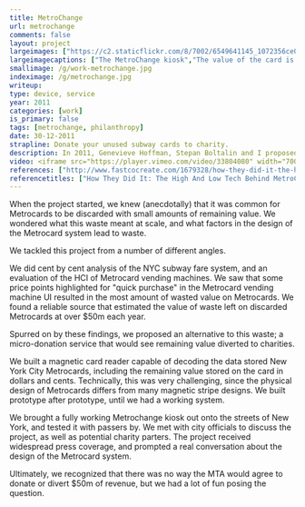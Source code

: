 ```yaml
---
title: MetroChange
url: metrochange
comments: false
layout: project
largeimages: ["https://c2.staticflickr.com/8/7002/6549641145_1072356ce0_b.jpg","https://c2.staticflickr.com/8/7148/6549640559_aef3ed99ca_b.jpg","https://c2.staticflickr.com/8/7144/6495568579_147f3e3ba4_b.jpg"]
largeimagecaptions: ["The MetroChange kiosk","The value of the card is read, and added to a total value. The user is asked to discard their Metrocard for recycling.","Inside the MetroChange kiosk."]
smallimage: /g/work-metrochange.jpg
indeximage: /g/metrochange.jpg
writeup: 
type: device, service
year: 2011
categories: [work]
is_primary: false
tags: [metrochange, philanthropy]
date: 30-12-2011
strapline: Donate your unused subway cards to charity.
description: In 2011, Genevieve Hoffman, Stepan Boltalin and I proposed MetroChange, a micro-donation platform that would allow users of the New York City transit systems to donate the small amounts of remaining value on their Metrocards to charity. 
video: <iframe src="https://player.vimeo.com/video/33804080" width="700" height="394" frameborder="0" webkitallowfullscreen mozallowfullscreen allowfullscreen></iframe>
references: ["http://www.fastcocreate.com/1679328/how-they-did-it-the-high-and-low-tech-behind-metrochange","http://www.good.is/post/spare-change-for-social-change-can-wasted-subway-fees-be-used-for-public-good/","https://www.flickr.com/photos/paulmmay/albums/72157627902422144"]
referencetitles: ["How They Did It: The High And Low Tech Behind MetroChange - Fast Company Co-Create","MetroChange Could Turn Wasted Subway Fees Into Public Good - GOOD Magazine","More photos of MetroChange, the process, and prototypes"] 
---
```

When the project started, we knew (anecdotally) that it was common for Metrocards to be discarded with small amounts of remaining value. We wondered what this waste meant at scale, and what factors in the design of the Metrocard system lead to waste.

We tackled this project from a number of different angles.  

We did cent by cent analysis of the NYC subway fare system, and an evaluation of the HCI of Metrocard vending machines. We saw that some price points highlighted for "quick purchase" in the Metrocard vending machine UI resulted in the most amount of wasted value on Metrocards. We found a reliable source that estimated the value of waste left on discarded Metrocards at over $50m each year. 

Spurred on by these findings, we proposed an alternative to this waste; a micro-donation service that would see remaining value diverted to charities. 

We built a magnetic card reader capable of decoding the data stored New York City Metrocards, including the remaining value stored on the card in dollars and cents. Technically, this was very challenging, since the physical design of Metrocards differs from many magnetic stripe designs. We built prototype after prototype, until we had a working system. 

We brought a fully working Metrochange kiosk out onto the streets of New York, and tested it with passers by. We met with city officials to discuss the project, as well as potential charity parters. The project received widespread press coverage, and prompted a real conversation about the design of the Metrocard system.

Ultimately, we recognized that there was no way the MTA would agree to donate or divert $50m of revenue, but we had a lot of fun posing the question. 